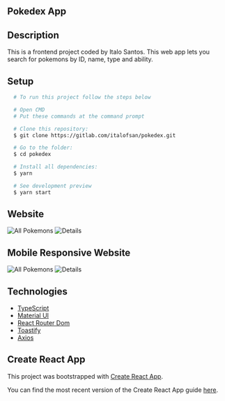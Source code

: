 ## Pokedex App


## Description

This is a frontend project coded by Italo Santos. This web app lets you search for pokemons by ID, name, type and ability.


## Setup

```bash
  # To run this project follow the steps below

  # Open CMD
  # Put these commands at the command prompt 

  # Clone this repository:
  $ git clone https://gitlab.com/italofsan/pokedex.git

  # Go to the folder:
  $ cd pokedex

  # Install all dependencies:
  $ yarn

  # See development preview
  $ yarn start
```

## Website
![All Pokemons](https://user-images.githubusercontent.com/66754958/125203134-9d0a7700-e24d-11eb-8fa2-d33f50258883.png)
![Details](https://user-images.githubusercontent.com/66754958/125203209-ef4b9800-e24d-11eb-8956-ad1730e37cc8.png)

## Mobile Responsive Website
![All Pokemons](https://user-images.githubusercontent.com/66754958/127087261-03be8ec4-bc28-4949-835c-b4ae6dca9ede.png)
![Details](https://user-images.githubusercontent.com/66754958/127087339-234a2438-0dc9-44f3-80d6-d79e1e21b4ce.png)

## Technologies
- [TypeScript](https://www.typescriptlang.org/)
- [Material UI](https://material-ui.com)
- [React Router Dom](https://reactrouter.com/web/guides/quick-start)
- [Toastify](https://fkhadra.github.io/react-toastify/introduction)
- [Axios](https://github.com/axios/axios#readme)

## Create React App

This project was bootstrapped with [Create React App](https://github.com/facebookincubator/create-react-app).

You can find the most recent version of the Create React App guide [here](https://github.com/facebookincubator/create-react-app/blob/master/packages/react-scripts/template/README.md).
